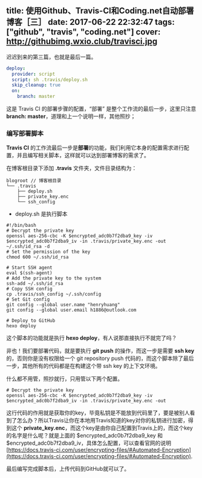 title: 使用Github、Travis-CI和Coding.net自动部署博客［三］
date: 2017-06-22 22:32:47
tags: ["github", "travis", "coding.net"]
cover: http://githubimg.wxio.club/travisci.jpg
---
迟迟到来的第三篇，也就是最后一篇。

``` yml
deploy:
  provider: script
  script: sh .travis/deploy.sh
  skip_cleanup: true
  on:
    branch: master
```

这是 Travis CI 的部署步骤的配置，“部署” 是整个工作流的最后一步，这里只注意 **branch: master**，道理和上一个说明一样，其他照抄；

### 编写部署脚本

**Travis CI** 的工作流最后一步是**部署**的功能，我们利用它本身的配置需求进行配置，并且编写相关脚本，这样就可以达到部署博客的需求了。

在博客根目录下添加 **.travis** 文件夹，文件目录结构为：

```
blogroot // 博客根目录
└── .travis
    ├── deploy.sh
    ├── private_key.enc
    └── ssh_config
```

- deploy.sh 是执行脚本

``` shell
#!/bin/bash
# Decrypt the private key
openssl aes-256-cbc -K $encrypted_adc0b7f2dba9_key -iv $encrypted_adc0b7f2dba9_iv -in .travis/private_key.enc -out ~/.ssh/id_rsa -d
# Set the permission of the key
chmod 600 ~/.ssh/id_rsa

# Start SSH agent
eval $(ssh-agent)
# Add the private key to the system
ssh-add ~/.ssh/id_rsa
# Copy SSH config
cp .travis/ssh_config ~/.ssh/config
# Set Git config
git config --global user.name "henryhuang"
git config --global user.email h1886@outlook.com

# Deploy to GitHub
hexo deploy
```

这个脚本的功能就是执行 **hexo deploy**，有人说那直接执行不就完了吗？

非也！我们要部署代码，就是要执行 **git push** 的操作，而这一步是需要 **ssh key** 的，否则你是没有权限给一个 git repository push 代码的，而这个脚本除了最后一步，其他所有的代码都是在构建这个带 ssh key 的上下文环境。

什么都不用管，照抄就行，只用管以下两个配置。

``` shell
# Decrypt the private key
openssl aes-256-cbc -K $encrypted_adc0b7f2dba9_key -iv $encrypted_adc0b7f2dba9_iv -in .travis/private_key.enc -out 
```

这行代码的作用就是获取你的key，毕竟私钥是不能放到代码里了，要是被别人看到了怎么办？所以Travis让你在本地用Travis知道的key对你的私钥进行加密，得到这个 **private_key.enc**，而这个key是由你自己配置到Travis上的，而这个key的名字是什么呢？就是上面的 $encrypted_adc0b7f2dba9_key 和 $encrypted_adc0b7f2dba9_iv，具体怎么配置，可以查看官网的说明 [https://docs.travis-ci.com/user/encrypting-files/#Automated-Encryption](https://docs.travis-ci.com/user/encrypting-files/#Automated-Encryption).

最后编写完成脚本后，上传代码到GitHub就可以了。
